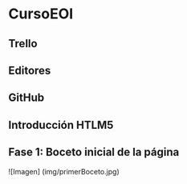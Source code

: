 # CursoEOI
## Trello
## Editores
## GitHub
## Introducción HTLM5
 
## Fase 1: Boceto inicial de la página
![Imagen] (img/primerBoceto.jpg)
